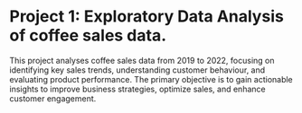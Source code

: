 # Project 1: Exploratory Data Analysis of coffee sales data.

This project analyses coffee sales data from 2019 to 2022, focusing on identifying key sales trends, understanding customer behaviour, and evaluating product performance. The primary objective is to gain actionable insights to improve business strategies, optimize sales, and enhance customer engagement.

